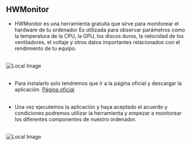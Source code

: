 ## HWMonitor

- HWMonitor es una herramienta gratuita que sirve para monitorear el hardware de tu ordenador Es utilizada para observar parámetros como la temperatura de la CPU, la GPU, los discos duros, la velocidad de los ventiladores, el voltaje y otros datos importantes relacionados con el rendimiento de tu equipo.<br><br>

![Local Image](../../imagen/hwmonitor1.jpg)<br><br>

- Para instalarlo solo tendremos que ir a la página oficial y descargar la aplicación.
[Página oficial](https://www.cpuid.com/softwares/hwmonitor.html)<br><br>

- Una vez ejecutemos la aplicación y haya aceptado el acuerdo y condiciones podremos utilizar la herramienta y empezar a monitorear los diferentes componentes de nuestro ordenador.<br><br>

![Local Image](../../imagen/hwmonitor2.png)
